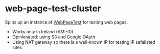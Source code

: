 # web-page-test-cluster

Spins up an instance of [WebPageTest](https://www.webpagetest.org) for testing
web pages.

- Works only in Ireland (AMI-ID)
- Opinionated: using S3 and Google OAuth
- Using NAT gateway so there is a well-known IP for testing IP safelisted sites
